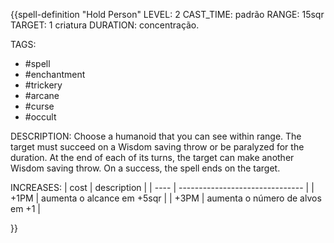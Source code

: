{{spell-definition "Hold Person"
LEVEL: 2
CAST_TIME: padrão
RANGE: 15sqr
TARGET: 1 criatura
DURATION: concentração.

TAGS:
- #spell
- #enchantment
- #trickery 
- #arcane 
- #curse 
- #occult 

DESCRIPTION:
Choose a humanoid that you can see within range. The target must succeed on a Wisdom saving throw or be paralyzed for the duration. At the end of each of its turns, the target can make another Wisdom saving throw. On a success, the spell ends on the target.

INCREASES:
| cost | description                     |
| ---- | ------------------------------- |
| +1PM | aumenta o alcance em +5sqr      |
| +3PM | aumenta o número de alvos em +1 |

}}
